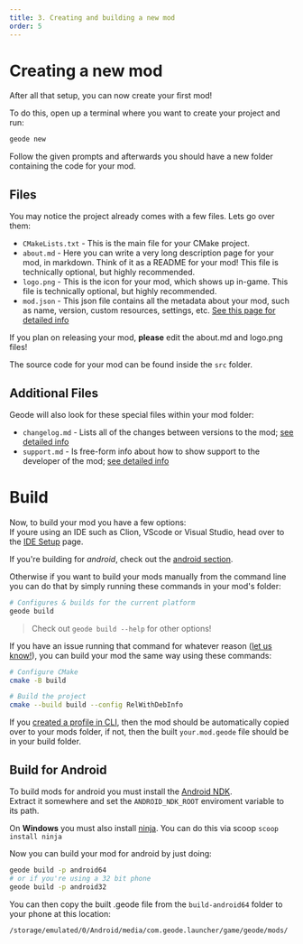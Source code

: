 ```yaml
---
title: 3. Creating and building a new mod
order: 5
---
```


# Creating a new mod
After all that setup, you can now create your first mod!

To do this, open up a terminal where you want to create your project and run:
```bash
geode new
```
Follow the given prompts and afterwards you should have a new folder containing the code for your mod.

## Files

You may notice the project already comes with a few files. Lets go over them:
- `CMakeLists.txt` - This is the main file for your CMake project.
- `about.md` - Here you can write a very long description page for your mod, in markdown. Think of it as a README for your mod! This file is technically optional, but highly recommended.
- `logo.png` - This is the icon for your mod, which shows up in-game. This file is technically optional, but highly recommended.
- `mod.json` - This json file contains all the metadata about your mod, such as name, version, custom resources, settings, etc. [See this page for detailed info](/mods/configuring)

If you plan on releasing your mod, **please** edit the about.md and logo.png files!

The source code for your mod can be found inside the `src` folder.

## Additional Files
Geode will also look for these special files within your mod folder:
- `changelog.md` - Lists all of the changes between versions to the mod; [see detailed info](/mods/md-files)
- `support.md` - Is free-form info about how to show support to the developer of the mod; [see detailed info](/mods/md-files)

# Build
Now, to build your mod you have a few options: \
If youre using an IDE such as Clion, VScode or Visual Studio, head over to the [IDE Setup](/getting-started/ide-setup) page.

If you're building for *android*, check out the [android section](#build-for-android).

Otherwise if you want to build your mods manually from the command line you can do that by simply running these commands in your mod's folder:
```bash
# Configures & builds for the current platform
geode build
```
> Check out `geode build --help` for other options!

If you have an issue running that command for whatever reason ([let us know!](https://github.com/geode-sdk/cli/issues)), you can build your mod the same way using these commands:
```bash
# Configure CMake
cmake -B build

# Build the project
cmake --build build --config RelWithDebInfo
```

If you [created a profile in CLI](/getting-started/geode-cli), then the mod should be automatically copied over to your mods folder, if not, then the built `your.mod.geode` file should be in your build folder.

## Build for Android

To build mods for android you must install the [Android NDK](https://developer.android.com/ndk/downloads). \
Extract it somewhere and set the `ANDROID_NDK_ROOT` enviroment variable to its path.

On **Windows** you must also install [ninja](https://github.com/ninja-build/ninja/releases). You can do this via scoop `scoop install ninja`

Now you can build your mod for android by just doing:
```bash
geode build -p android64
# or if you're using a 32 bit phone
geode build -p android32
```

You can then copy the built .geode file from the `build-android64` folder to your phone at this location:
```
/storage/emulated/0/Android/media/com.geode.launcher/game/geode/mods/
```